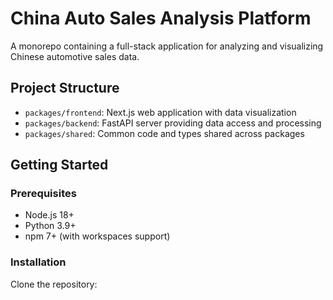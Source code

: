 # China Auto Sales Analysis Platform

A monorepo containing a full-stack application for analyzing and visualizing Chinese automotive sales data.

## Project Structure

- `packages/frontend`: Next.js web application with data visualization
- `packages/backend`: FastAPI server providing data access and processing
- `packages/shared`: Common code and types shared across packages

## Getting Started

### Prerequisites

- Node.js 18+
- Python 3.9+
- npm 7+ (with workspaces support)

### Installation

Clone the repository:

